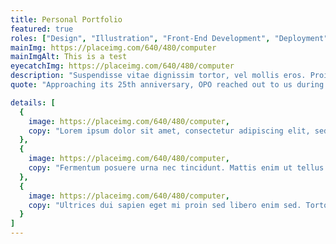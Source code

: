 ```yaml
---
title: Personal Portfolio
featured: true
roles: ["Design", "Illustration", "Front-End Development", "Deployment"]
mainImg: https://placeimg.com/640/480/computer
mainImgAlt: This is a test
eyecatchImg: https://placeimg.com/640/480/computer
description: "Suspendisse vitae dignissim tortor, vel mollis eros. Proin in tortor quis urna lacinia imperdiet. Praesent laoreet vel turpis quis hendrerit. Nulla viverra tristique turpis a mattis. Integer hendrerit nisi ac mattis ultrices. Lorem ipsum dolor sit amet, consectetur adipiscing elit, sed do eiusmod tempor incididunt ut labore et dolore magna aliqua. Ut enim ad minim veniam, quis nostrud exercitation ullamco laboris nisi ut aliquip ex ea commodo consequat. Duis aute irure dolor in reprehenderit in voluptate velit esse cillum dolore eu fugiat nulla pariatur. Excepteur sint occaecat cupidatat non proident, sunt in culpa qui officia deserunt mollit anim id est laborum."
quote: "Approaching its 25th anniversary, OPO reached out to us during a pandemic at a time when social distancing was in force and classical music, an industry that thrives on people coming together, was facing an unprecedented and uphill challenge to return to its former ways. The visual brand identity and web experience were seen as fundamental components to address to help reduce the pressure of these stifling external market forces."

details: [
  { 
    image: https://placeimg.com/640/480/computer, 
    copy: "Lorem ipsum dolor sit amet, consectetur adipiscing elit, sed do eiusmod tempor incididunt ut labore et dolore magna aliqua. Ut enim ad minim veniam, quis nostrud exercitation ullamco laboris nisi ut aliquip ex ea commodo consequat. Duis aute irure dolor in reprehenderit in voluptate velit esse cillum dolore eu fugiat nulla pariatur. Excepteur sint occaecat cupidatat non proident, sunt in culpa qui officia deserunt mollit anim id est laborum."
  },
  { 
    image: https://placeimg.com/640/480/computer, 
    copy: "Fermentum posuere urna nec tincidunt. Mattis enim ut tellus elementum sagittis vitae et. Quisque id diam vel quam elementum pulvinar etiam non. Dictumst vestibulum rhoncus est pellentesque. Curabitur vitae nunc sed velit dignissim sodales ut. Dignissim suspendisse in est ante in nibh mauris cursus. A cras semper auctor neque vitae. Et tortor at risus viverra adipiscing at in."
  },
  { 
    image: https://placeimg.com/640/480/computer, 
    copy: "Ultrices dui sapien eget mi proin sed libero enim sed. Tortor pretium viverra suspendisse potenti nullam ac tortor vitae purus. Augue interdum velit euismod in pellentesque massa placerat duis ultricies. Venenatis a condimentum vitae sapien pellentesque habitant morbi tristique senectus. Vestibulum lectus mauris ultrices eros in cursus. Duis ut diam quam nulla porttitor massa id neque aliquam. Ipsum faucibus vitae aliquet nec ullamcorper. Lacinia at quis risus sed vulputate odio. "
  }
]
---
```

